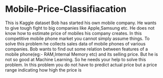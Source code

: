 # Mobile-Price-Classifiacation
This is Kaggle dataset  Bob has started his own mobile company. He wants to give tough fight to big companies like Apple,Samsung etc.  He does not know how to estimate price of mobiles his company creates. In this competitive mobile phone market you cannot simply assume things. To solve this problem he collects sales data of mobile phones of various companies.  Bob wants to find out some relation between features of a mobile phone(eg:- RAM,Internal Memory etc) and its selling price. But he is not so good at Machine Learning. So he needs your help to solve this problem.  In this problem you do not have to predict actual price but a price range indicating how high the price is
